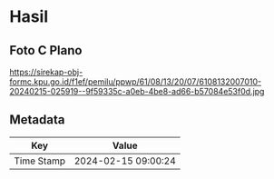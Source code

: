 # Hasil

## Foto C Plano

https://sirekap-obj-formc.kpu.go.id/f1ef/pemilu/ppwp/61/08/13/20/07/6108132007010-20240215-025919--9f59335c-a0eb-4be8-ad66-b57084e53f0d.jpg


## Metadata

| Key        | Value               |
| ---------- | ------------------- |
| Time Stamp | 2024-02-15 09:00:24 |



